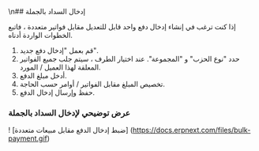 \n## إدخال السداد بالجملة

  
إذا كنت ترغب في إنشاء إدخال دفع واحد قابل للتعديل مقابل فواتير متعددة ، فاتبع الخطوات الواردة أدناه.

1. قم بعمل "إدخال دفع جديد".
2. حدد "نوع الحزب" و "المجموعة". عند اختيار الطرف ، سيتم جلب جميع الفواتير المعلقة لهذا العميل / المورد.
3. أدخل مبلغ الدفع.
4. تخصيص المبلغ مقابل الفواتير / أوامر حسب الحاجة.
5. حفظ وإرسال إدخال الدفع.

### عرض توضيحي لإدخال السداد بالجملة

! [ضبط إدخال الدفع مقابل مبيعات متعددة] (https://docs.erpnext.com/files/bulk-payment.gif)